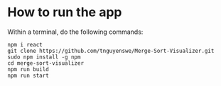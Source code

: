 # How to run the app

Within a terminal, do the following commands:

``` 
npm i react
git clone https://github.com/tnguyenswe/Merge-Sort-Visualizer.git 
sudo npm install -g npm
cd merge-sort-visualizer
npm run build
npm run start
```
